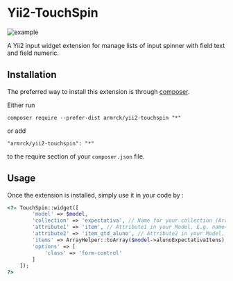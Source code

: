 

Yii2-TouchSpin
==============

![example](https://raw.githubusercontent.com/armandoricky/yii2-touch-spin/master/screenshot/armrck-touch-spin-example.JPG)

A Yii2 input widget extension for manage lists of input spinner with field text and field numeric.

Installation
------------

The preferred way to install this extension is through [composer](http://getcomposer.org/download/).

Either run

```
composer require --prefer-dist armrck/yii2-touchspin "*"
```

or add

```
"armrck/yii2-touchspin": "*"
```

to the require section of your `composer.json` file.

Usage
-----

Once the extension is installed, simply use it in your code by :

```php
<?= TouchSpin::widget([
        'model' => $model, 
        'collection' => 'expectativa', // Name for your collection (Array) POST
        'attribute1' => 'item', // Attribute1 in your Model. E.g. name="Model[expectativa][0][item]"
        'attribute2' => 'item_qtd_aluno', // Attribute2 in your Model. E.g. name="Model[expectativa][0][item_qtd_aluno]"
        'items' => ArrayHelper::toArray($model->alunoExpectativaItens), // Your Array
        'options' => [
            'class' => 'form-control'
        ]
    ]);
?>
```

